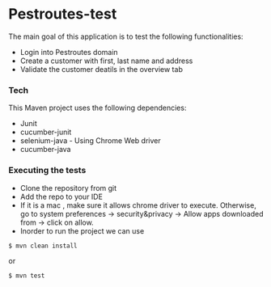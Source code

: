 # Pestroutes-test

The main goal of this application is to test the following functionalities:
  - Login into Pestroutes domain
  - Create a customer with first, last name and address
  - Validate the customer deatils in the overview tab
### Tech

This Maven project uses the following dependencies:

* Junit
* cucumber-junit
* selenium-java - Using Chrome Web driver
* cucumber-java

### Executing the tests

* Clone the repository from git
* Add the repo to your IDE
* If it is a mac , make sure it allows chrome driver to execute. Otherwise, 
go to system preferences -> security&privacy -> Allow apps downloaded from -> click on allow.
* Inorder to run the project we can use
```sh
$ mvn clean install
```
or
```sh
$ mvn test
```
